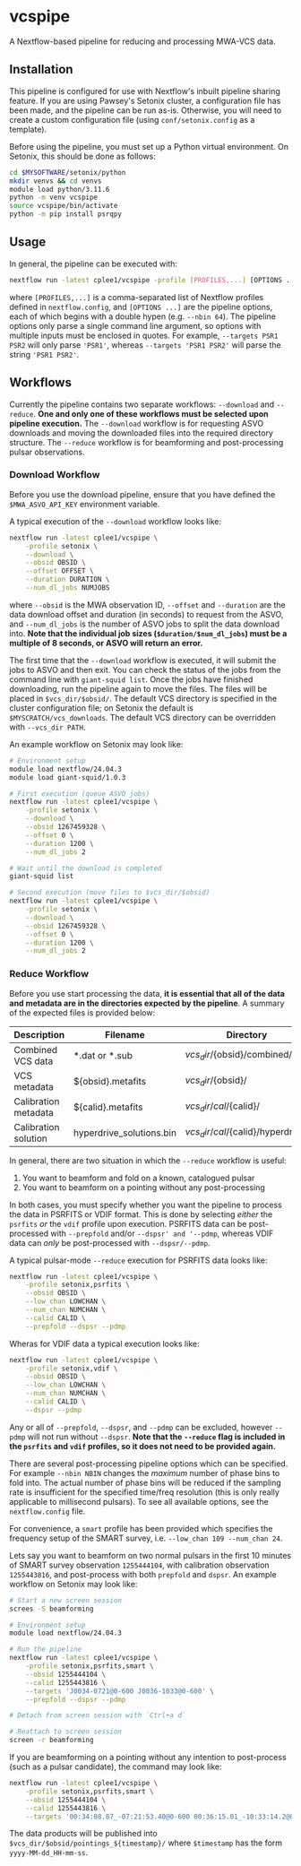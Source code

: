 # vcspipe
A Nextflow-based pipeline for reducing and processing MWA-VCS data.

## Installation
This pipeline is configured for use with Nextflow's inbuilt pipeline sharing feature. If you are using Pawsey's Setonix cluster, a configuration file has been made, and the pipeline can be run as-is. Otherwise, you will need to create a custom configuration file (using `conf/setonix.config` as a template).

Before using the pipeline, you must set up a Python virtual environment. On Setonix, this should be done as follows:
```bash
cd $MYSOFTWARE/setonix/python
mkdir venvs && cd venvs
module load python/3.11.6
python -m venv vcspipe
source vcspipe/bin/activate
python -m pip install psrqpy
```

## Usage
In general, the pipeline can be executed with:
```bash
nextflow run -latest cplee1/vcspipe -profile [PROFILES,...] [OPTIONS ...]
```
where `[PROFILES,...]` is a comma-separated list of Nextflow profiles defined in `nextflow.config`, and `[OPTIONS ...]` are the pipeline options, each of which begins with a double hypen (e.g. `--nbin 64`). The pipeline options only parse a single command line argument, so options with multiple inputs must be enclosed in quotes. For example, `--targets PSR1 PSR2` will only parse `'PSR1'`, whereas `--targets 'PSR1 PSR2'` will parse the string `'PSR1 PSR2'`.

## Workflows
Currently the pipeline contains two separate workflows: `--download` and `--reduce`. **One and only one of these workflows must be selected upon pipeline execution.** The `--download` workflow is for requesting ASVO downloads and moving the downloaded files into the required directory structure. The `--reduce` workflow is for beamforming and post-processing pulsar observations.

### Download Workflow
Before you use the download pipeline, ensure that you have defined the `$MWA_ASVO_API_KEY` environment variable.

A typical execution of the `--download` workflow looks like:
```bash
nextflow run -latest cplee1/vcspipe \
    -profile setonix \
    --download \
    --obsid OBSID \
    --offset OFFSET \
    --duration DURATION \
    --num_dl_jobs NUMJOBS
```
where `--obsid` is the MWA observation ID, `--offset` and `--duration` are the data download offset and duration (in seconds) to request from the ASVO, and `--num_dl_jobs` is the number of ASVO jobs to split the data download into. **Note that the individual job sizes (`$duration/$num_dl_jobs`) must be a multiple of 8 seconds, or ASVO will return an error.**

The first time that the `--download` workflow is executed, it will submit the jobs to ASVO and then exit. You can check the status of the jobs from the command line with `giant-squid list`. Once the jobs have finished downloading, run the pipeline again to move the files. The files will be placed in `$vcs_dir/$obsid/`. The default VCS directory is specified in the cluster configuration file; on Setonix the default is `$MYSCRATCH/vcs_downloads`. The default VCS directory can be overridden with `--vcs_dir PATH`.

An example workflow on Setonix may look like:
```bash
# Environment setup
module load nextflow/24.04.3
module load giant-squid/1.0.3

# First execution (queue ASVO jobs)
nextflow run -latest cplee1/vcspipe \
    -profile setonix \
    --download \
    --obsid 1267459328 \
    --offset 0 \
    --duration 1200 \
    --num_dl_jobs 2

# Wait until the download is completed
giant-squid list

# Second execution (move files to $vcs_dir/$obsid)
nextflow run -latest cplee1/vcspipe \
    -profile setonix \
    --download \
    --obsid 1267459328 \
    --offset 0 \
    --duration 1200 \
    --num_dl_jobs 2
```

### Reduce Workflow
Before you use start processing the data, **it is essential that all of the data and metadata are in the directories expected by the pipeline**. A summary of the expected files is provided below:

| Description          | Filename                 | Directory                           |
|----------------------|--------------------------|-------------------------------------|
| Combined VCS data    | *.dat or *.sub           | ${vcs_dir}/${obsid}/combined/       |
| VCS metadata         | ${obsid}.metafits        | ${vcs_dir}/${obsid}/                |
| Calibration metadata | ${calid}.metafits        | ${vcs_dir}/cal/${calid}/            |
| Calibration solution | hyperdrive_solutions.bin | ${vcs_dir}/cal/${calid}/hyperdrive/ |

In general, there are two situation in which the `--reduce` workflow is useful:

1. You want to beamform and fold on a known, catalogued pulsar
2. You want to beamform on a pointing without any post-processing

In both cases, you must specify whether you want the pipeline to process the data in PSRFITS or VDIF format. This is done by selecting _either_ the `psrfits` _or_ the `vdif` profile upon execution. PSRFITS data can be post-processed with `--prepfold` and/or `--dspsr' and '--pdmp`, whereas VDIF data can _only_ be post-processed with `--dspsr/--pdmp`.

A typical pulsar-mode `--reduce` execution for PSRFITS data looks like:
```bash
nextflow run -latest cplee1/vcspipe \
    -profile setonix,psrfits \
    --obsid OBSID \
    --low_chan LOWCHAN \
    --num_chan NUMCHAN \
    --calid CALID \
    --prepfold --dspsr --pdmp
```
Wheras for VDIF data a typical execution looks like:
```bash
nextflow run -latest cplee1/vcspipe \
    -profile setonix,vdif \
    --obsid OBSID \
    --low_chan LOWCHAN \
    --num_chan NUMCHAN \
    --calid CALID \
    --dspsr --pdmp
```
Any or all of `--prepfold`, `--dspsr`, and `--pdmp` can be excluded, however `--pdmp` will not run without `--dspsr`. **Note that the `--reduce` flag is included in the `psrfits` and `vdif` profiles, so it does not need to be provided again.**

There are several post-processing pipeline options which can be specified. For example `--nbin NBIN` changes the _maximum_ number of phase bins to fold into. The actual number of phase bins will be reduced if the sampling rate is insufficient for the specified time/freq resolution (this is only really applicable to millisecond pulsars). To see all available options, see the `nextflow.config` file.

For convenience, a `smart` profile has been provided which specifies the frequency setup of the SMART survey, i.e. `--low_chan 109 --num_chan 24`.

Lets say you want to beamform on two normal pulsars in the first 10 minutes of SMART survey observation `1255444104`, with calibration observation `1255443816`, and post-process with both `prepfold` and `dspsr`. An example workflow on Setonix may look like:
```bash
# Start a new screen session
screes -S beamforming

# Environment setup
module load nextflow/24.04.3

# Run the pipeline
nextflow run -latest cplee1/vcspipe \
    -profile setonix,psrfits,smart \
    --obsid 1255444104 \
    --calid 1255443816 \
    --targets 'J0034-0721@0-600 J0036-1033@0-600' \
    --prepfold --dspsr --pdmp

# Detach from screen session with `Ctrl+a d`

# Reattach to screen session
screen -r beamforming
```

If you are beamforming on a pointing without any intention to post-process (such as a pulsar candidate), the command may look like:
```bash
nextflow run -latest cplee1/vcspipe \
    -profile setonix,psrfits,smart \
    --obsid 1255444104 \
    --calid 1255443816 \
    --targets '00:34:08.87_-07:21:53.40@0-600 00:36:15.01_-10:33:14.2@0-600'
```

The data products will be published into `$vcs_dir/$obsid/pointings_${timestamp}/` where `$timestamp` has the form `yyyy-MM-dd_HH-mm-ss`.

